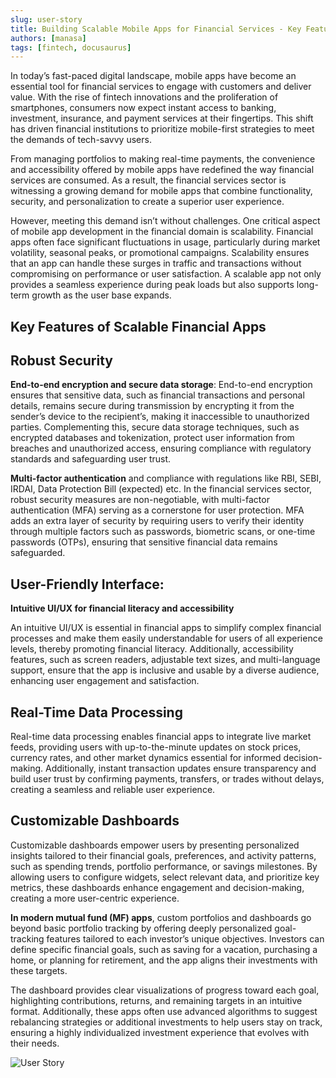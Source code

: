 ```yaml
---
slug: user-story
title: Building Scalable Mobile Apps for Financial Services - Key Features and Best Practices
authors: [manasa]
tags: [fintech, docusaurus]
---
```


In today’s fast-paced digital landscape, mobile apps have become an essential tool for financial services to engage with customers and deliver value. With the rise of fintech innovations and the proliferation of smartphones, consumers now expect instant access to banking, investment, insurance, and payment services at their fingertips. This shift has driven financial institutions to prioritize mobile-first strategies to meet the demands of tech-savvy users. 

<!-- truncate -->

From managing portfolios to making real-time payments, the convenience and accessibility offered by mobile apps have redefined the way financial services are consumed. As a result, the financial services sector is witnessing a growing demand for mobile apps that combine functionality, security, and personalization to create a superior user experience.

However, meeting this demand isn’t without challenges. One critical aspect of mobile app development in the financial domain is scalability. Financial apps often face significant fluctuations in usage, particularly during market volatility, seasonal peaks, or promotional campaigns. Scalability ensures that an app can handle these surges in traffic and transactions without compromising on performance or user satisfaction. A scalable app not only provides a seamless experience during peak loads but also supports long-term growth as the user base expands.


## Key Features of Scalable Financial Apps


## Robust Security


**End-to-end encryption and secure data storage**: End-to-end encryption ensures that sensitive data, such as financial transactions and personal details, remains secure during transmission by encrypting it from the sender’s device to the recipient’s, making it inaccessible to unauthorized parties. Complementing this, secure data storage techniques, such as encrypted databases and tokenization, protect user information from breaches and unauthorized access, ensuring compliance with regulatory standards and safeguarding user trust.

**Multi-factor authentication** and compliance with regulations like RBI, SEBI, IRDAI, Data Protection Bill (expected) etc. In the financial services sector, robust security measures are non-negotiable, with multi-factor authentication (MFA) serving as a cornerstone for user protection. MFA adds an extra layer of security by requiring users to verify their identity through multiple factors such as passwords, biometric scans, or one-time passwords (OTPs), ensuring that sensitive financial data remains safeguarded.

## User-Friendly Interface:

**Intuitive UI/UX for financial literacy and accessibility**

An intuitive UI/UX is essential in financial apps to simplify complex financial processes and make them easily understandable for users of all experience levels, thereby promoting financial literacy. Additionally, accessibility features, such as screen readers, adjustable text sizes, and multi-language support, ensure that the app is inclusive and usable by a diverse audience, enhancing user engagement and satisfaction.

## Real-Time Data Processing

Real-time data processing enables financial apps to integrate live market feeds, providing users with up-to-the-minute updates on stock prices, currency rates, and other market dynamics essential for informed decision-making. Additionally, instant transaction updates ensure transparency and build user trust by confirming payments, transfers, or trades without delays, creating a seamless and reliable user experience.

## Customizable Dashboards

Customizable dashboards empower users by presenting personalized insights tailored to their financial goals, preferences, and activity patterns, such as spending trends, portfolio performance, or savings milestones. By allowing users to configure widgets, select relevant data, and prioritize key metrics, these dashboards enhance engagement and decision-making, creating a more user-centric experience.

**In modern mutual fund (MF) apps**, custom portfolios and dashboards go beyond basic portfolio tracking by offering deeply personalized goal-tracking features tailored to each investor’s unique objectives. Investors can define specific financial goals, such as saving for a vacation, purchasing a home, or planning for retirement, and the app aligns their investments with these targets.

The dashboard provides clear visualizations of progress toward each goal, highlighting contributions, returns, and remaining targets in an intuitive format. Additionally, these apps often use advanced algorithms to suggest rebalancing strategies or additional investments to help users stay on track, ensuring a highly individualized investment experience that evolves with their needs.

![User Story](https://www.pluralsight.com/content/dam/pluralsight2/siege-blog-assets/user-story-definition.png)